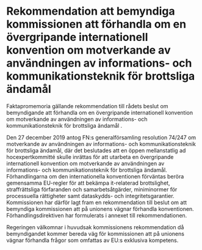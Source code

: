 # Rekommendation att bemyndiga kommissionen att förhandla om en övergripande internationell konvention om motverkande av användningen av informations- och kommunikationsteknik för brottsliga ändamål

Faktapromemoria gällande rekommendation till rådets beslut om bemyndigande att förhandla om en övergripande internationell konvention om motverkande av användningen av
informations\- och kommunikationsteknik för brottsliga ändamål .

Den 27 december 2019 antog FN:s generalförsamling resolution 74/247 om motverkande av användningen av informations\- och kommunikationsteknik för brottsliga ändamål, där det beslutades att en öppen mellanstatlig ad hocexpertkommitté skulle inrättas för att utarbeta en övergripande internationell konvention om motverkande av användningen av informations\- och kommunikationsteknik för brottsliga ändamål. Förhandlingarna om den internationella konventionen förväntas beröra gemensamma EU\-regler för att bekämpa it\-relaterad brottslighet, straffrättsliga förfaranden och samarbetsåtgärder, miniminormer för processuella rättigheter samt dataskydds\- och integritetsgarantier. Kommissionen har därför lagt fram en rekommendation till beslut om att bemyndiga kommissionen att på unionens vägnar förhandla konventionen. Förhandlingsdirektiven har formulerats i annexet till rekommendationen.

Regeringen välkomnar i huvudsak kommissionens rekommendation då bemyndigandet kommer bereda väg för kommissionen att på unionens vägnar förhandla frågor som omfattas av EU:s exklusiva kompetens.
